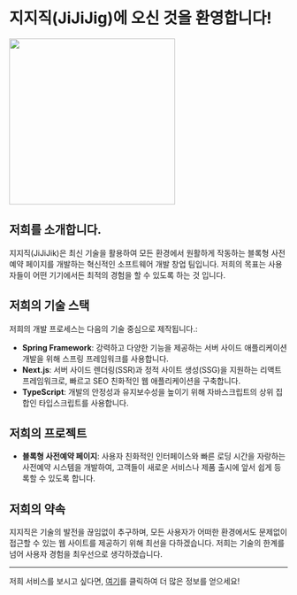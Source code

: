 
# 지지직(JiJiJig)에 오신 것을 환영합니다!
<img src="https://github.com/jijijig/.github/assets/97311614/3545b533-3cd5-4fb3-95dd-478dc6e7e295" width="300" height="300">

## 저희를 소개합니다.
지지직(JiJiJik)은 최신 기술을 활용하여 모든 환경에서 원활하게 작동하는 블록형 사전예약 페이지를 개발하는 혁신적인 소프트웨어 개발 창업 팀입니다.
저희의 목표는 사용자들이 어떤 기기에서든 최적의 경험을 할 수 있도록 하는 것 입니다.

## 저희의 기술 스택
저희의 개발 프로세스는 다음의 기술 중심으로 제작됩니다.:
- **Spring Framework**: 강력하고 다양한 기능을 제공하는 서버 사이드 애플리케이션 개발을 위해 스프링 프레임워크를 사용합니다.
- **Next.js**: 서버 사이드 렌더링(SSR)과 정적 사이트 생성(SSG)을 지원하는 리액트 프레임워크로, 빠르고 SEO 친화적인 웹 애플리케이션을 구축합니다.
- **TypeScript**: 개발의 안정성과 유지보수성을 높이기 위해 자바스크립트의 상위 집합인 타입스크립트를 사용합니다.

## 저희의 프로젝트
- **블록형 사전예약 페이지**: 사용자 친화적인 인터페이스와 빠른 로딩 시간을 자랑하는 사전예약 시스템을 개발하여, 고객들이 새로운 서비스나 제품 출시에 앞서 쉽게 등록할 수 있도록 합니다.

## 저희의 약속
지지직은 기술의 발전을 끊임없이 추구하며, 모든 사용자가 어떠한 환경에서도 문제없이 접근할 수 있는 웹 사이트를 제공하기 위해 최선을 다하겠습니다. 저희는 기술의 한계를 넘어 사용자 경험을 최우선으로 생각하겠습니다.

---

저희 서비스를 보시고 싶다면, [여기](#)를 클릭하여 더 많은 정보를 얻으세요!
